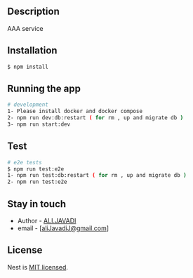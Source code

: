## Description
AAA service

## Installation

```bash
$ npm install
```

## Running the app

```bash
# development
1- Please install docker and docker compose 
2- npm run dev:db:restart ( for rm , up and migrate db )
3- npm run start:dev

```

## Test

```bash
# e2e tests
$ npm run test:e2e
1- npm run test:db:restart ( for rm , up and migrate db )
2- npm run test:e2e
```


## Stay in touch

- Author - [ALI.JAVADI ](https://iambigj.info/)
- email - [aliJavadiJ@gmail.com]
## License

Nest is [MIT licensed](LICENSE).
